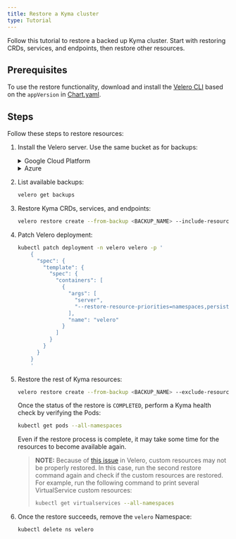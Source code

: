 ```yaml
---
title: Restore a Kyma cluster
type: Tutorial
---
```


Follow this tutorial to restore a backed up Kyma cluster. Start with restoring CRDs, services, and endpoints, then restore other resources.

## Prerequisites

To use the restore functionality, download and install the [Velero CLI](https://github.com/heptio/velero/releases/tag/v1.2.0) based on the `appVersion` in [Chart.yaml](https://github.com/kyma-project/kyma/tree/master/resources/backup/Chart.yaml).

## Steps

Follow these steps to restore resources:

1. Install the Velero server. Use the same bucket as for backups:

    <div tabs name="override-configuration">
      <details>
      <summary label="google-cloud-platform">
      Google Cloud Platform
      </summary>

      ```bash
      velero install \
          --provider gcp \
          --bucket {BUCKET} \
          --secret-file {CREDENTIALS_FILE} \
          --plugins velero/velero-plugin-for-gcp:v1.0.0,eu.gcr.io/kyma-project/backup-plugins:c08e6274 \
          --restore-only \
          --wait
      ```

      >**NOTE:** For details on configuring and installing Velero on GCP, see [this](https://github.com/vmware-tanzu/velero-plugin-for-gcp) repository.

      </details>
      <details>
      <summary label="azure">
      Azure
      </summary>

      ```bash
      velero install \
          --provider azure \
          --bucket {BUCKET} \
          --secret-file {CREDENTIALS_FILE} \
          --plugins velero/velero-plugin-for-microsoft-azure:v1.0.0,eu.gcr.io/kyma-project/backup-plugins:c08e6274 \
          --backup-location-config resourceGroup={AZURE_RESOURCE_GROUP},storageAccount={AZURE_STORAGE_ACCOUNT} \
          --snapshot-location-config apiTimeout={API_TIMEOUT},resourceGroup={AZURE_RESOURCE_GROUP} \
          --restore-only \
          --wait
      ```

      >**NOTE:** For details on configuring and installing Velero in Azure, see [this](https://github.com/vmware-tanzu/velero-plugin-for-microsoft-azure) repository.

      >**CAUTION:** If you are using AKS, set the **AZURE_RESOURCE_GROUP** to the name of the auto-generated resource group created when you provision your cluster on Azure since this resource group contains your cluster's virtual machines/disks.

      </details>
    </div>

2. List available backups:

    ```bash
    velero get backups
    ```

3. Restore Kyma CRDs, services, and endpoints:

    ```bash
    velero restore create --from-backup <BACKUP_NAME> --include-resources customresourcedefinitions.apiextensions.k8s.io,services,endpoints --wait
    ```

4. Patch Velero deployment:

    ```bash
    kubectl patch deployment -n velero velero -p '
        {  
          "spec": {
            "template": {
              "spec": {
                "containers": [
                  {
                    "args": [
                      "server",
                      "--restore-resource-priorities=namespaces,persistentvolumes,persistentvolumeclaims,secrets,configmaps,serviceaccounts,limitranges,pods,clusterbuckets.rafter.kyma-project.io,buckets.rafter.kyma-project.io,  clusterassets.rafter.kyma-project.io,assets.rafter.kyma-project.io"
                    ],
                    "name": "velero"
                  }
                ]
              }
            }
          }
        }
        '
    ```

5. Restore the rest of Kyma resources:

    ```bash
    velero restore create --from-backup <BACKUP_NAME> --exclude-resources customresourcedefinitions.apiextensions.k8s.io,services,endpoints --restore-volumes --wait
    ```

    Once the status of the restore is `COMPLETED`, perform a Kyma health check by verifying the Pods:

    ```bash
    kubectl get pods --all-namespaces
    ```

    Even if the restore process is complete, it may take some time for the resources to become available again.

    > **NOTE:** Because of [this issue](https://github.com/vmware-tanzu/velero/issues/964) in Velero, custom resources may not be properly restored. In this case, run the second restore command again and check if the custom resources are restored. For example, run the following command to print several VirtualService custom resources:
    >```bash
    > kubectl get virtualservices --all-namespaces
    > ```

6. Once the restore succeeds, remove the `velero` Namespace:

    ```bash
    kubectl delete ns velero
    ```
